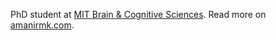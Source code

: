PhD student at [MIT Brain & Cognitive Sciences](https://bcs.mit.edu/academic-program/brain-and-cognitive-sciences-phd-program). Read more on [amanirmk.com](https://www.amanirmk.com/).
